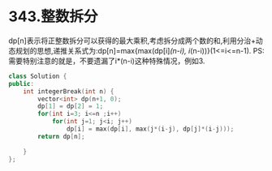 # 343.整数拆分

dp[n]表示将正整数拆分可以获得的最大乘积,考虑拆分成两个数的和,利用分治+动态规划的思想,递推关系式为:dp[n]=max{max(dp[i]*(n-i), i*(n-i))}(1<=i<=n-1).
PS:需要特别注意的就是，不要遗漏了i*(n-i)这种特殊情况，例如3.

```cpp
class Solution {
public:
    int integerBreak(int n) {
        vector<int> dp(n+1, 0);
        dp[1] = dp[2] = 1;
        for(int i=3; i<=n ;i++)
            for(int j=1; j<i; j++)
                dp[i] = max(dp[i], max(j*(i-j), dp[j]*(i-j)));
        return dp[n];
        
    }
};
```
